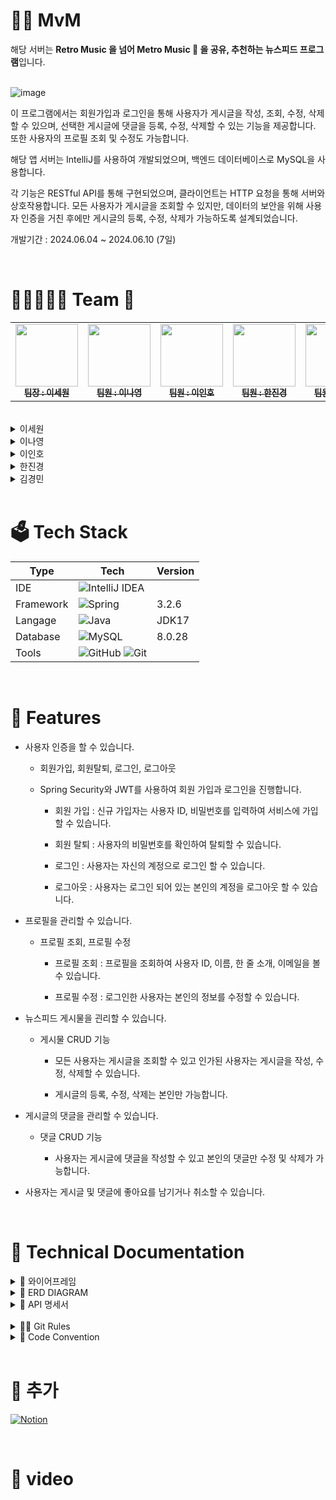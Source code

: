 # ✌🏻 MvM

해당 서버는 **Retro Music 을 넘어 Metro Music 🎵 을 공유, 추천하는 뉴스피드 프로그램**입니다.<br/>
<br>

![image](https://github.com/LeeNaYoung240/MvM-Project/assets/107848521/1de525d8-50d8-42d1-bd87-6b33cd3529d0)

이 프로그램에서는 회원가입과 로그인을 통해 사용자가 게시글을 작성, 조회, 수정, 삭제할 수 있으며, 선택한 게시글에 댓글을 등록, 수정, 삭제할 수 있는 기능을 제공합니다. 또한 사용자의 프로필 조회 및 수정도 가능합니다.

해당 앱 서버는 IntelliJ를 사용하여 개발되었으며, 백엔드 데이터베이스로 MySQL을 사용합니다.

각 기능은 RESTful API를 통해 구현되었으며, 클라이언트는 HTTP 요청을 통해 서버와 상호작용합니다. 모든 사용자가 게시글을 조회할 수 있지만, 데이터의 보안을 위해 사용자 인증을 거친 후에만 게시글의 등록, 수정, 삭제가 가능하도록 설계되었습니다.


개발기간 :  2024.06.04 ~ 2024.06.10 (7일)

<br>

# 👨‍👦‍👦👩‍👧 Team 💖

<table>
  <tbody>
    <tr>
      <td align="center"><a href="https://github.com/leesw1945"><img src="https://avatars.githubusercontent.com/u/67689184?v=4" width="100px;" alt=""/><br /><sub><b> 팀장 : 이세원 </b></sub></a><br /></td>
      <td align="center"><a href="https://github.com/LeeNaYoung240"><img src="https://avatars.githubusercontent.com/u/107848521?v=4" width="100px;" alt=""/><br /><sub><b> 팀원 : 이나영 </b></sub></a><br /></td>
      <td align="center"><a href="https://github.com/inho9979"><img src="https://avatars.githubusercontent.com/u/37062407?v=4" width="100px;" alt=""/><br /><sub><b> 팀원 : 이인호 </b></sub></a><br /></td>
      <td align="center"><a href="https://github.com/JKhan0408/"><img src="https://avatars.githubusercontent.com/u/166383040?v=4" width="100px;" alt=""/><br /><sub><b> 팀원 : 한진경 </b></sub></a><br /></td>
      <td align="center"><a href="https://github.com/gminnimk"><img src="https://avatars.githubusercontent.com/u/165118770?v=4" width="100px;" alt=""/><br /><sub><b> 팀원 : 김경민 </b></sub></a><br /></td>
    </tr>
  </tbody>
</table>
<br/>

<details>
<summary>이세원</summary>
<div markdown="1">

- 사용자 인증 기능: 회원가입, 회원탈퇴
- 발표

</div>
</details>


<details>
<summary>이나영</summary>
<div markdown="1">

- 뉴스피드 게시물 CRUD : 게시물 작성, 조회, 수정, 삭제
- 댓글 CRUD : 댓글 작성, 조회, 수정, 삭제
- 좋아요 CRUD : 좋아요 등록, 취소
</div>
</details>

<details>
<summary>이인호</summary>
<div markdown="1"> 
  
- 필터, 토큰 : 인증/인가
  
</div>
</details>

<details>
<summary>한진경</summary>
<div markdown="1">
  
- 프로필 관리 기능: 프로필 조회, 프로필 수정
  
</div>
</details>

<details>
<summary>김경민</summary>
<div markdown="1">
  
- 로그인, 로그아웃

</div>
</details>

<br>

# 🗳 Tech Stack

| Type       | Tech                                                                                                              | Version                                                                                                           |
| ---------- | ----------------------------------------------------------------------------------------------------------------- | ------------------------------------------------------------------------------------------------------------------- |
| IDE        |  ![IntelliJ IDEA](https://img.shields.io/badge/IntelliJIDEA-000000.svg?style=for-the-badge&logo=intellij-idea&logoColor=white)     |         |
| Framework        |  ![Spring](https://img.shields.io/badge/SpringBoot-%236DB33F.svg?style=for-the-badge&logo=spring&logoColor=white)          | 3.2.6       |
| Langage      | ![Java](https://img.shields.io/badge/java-%23ED8B00.svg?style=for-the-badge&logo=openjdk&logoColor=white)                  | JDK17              |
| Database   | ![MySQL](https://img.shields.io/badge/mysql-4479A1.svg?style=for-the-badge&logo=mysql&logoColor=white)       | 8.0.28      |
| Tools   | ![GitHub](https://img.shields.io/badge/github-%23121011.svg?style=for-the-badge&logo=github&logoColor=white)  ![Git](https://img.shields.io/badge/git-%23F05033.svg?style=for-the-badge&logo=git&logoColor=white)       |     |


<br>

# 🌠 Features

- 사용자 인증을 할 수 있습니다.
  - 회원가입, 회원탈퇴, 로그인, 로그아웃
  
  - Spring Security와 JWT를 사용하여 회원 가입과 로그인을 진행합니다.
  	- 회원 가입 : 신규 가입자는 사용자 ID, 비밀번호를 입력하여 서비스에 가입할 수 있습니다.
     
  	- 회원 탈퇴 : 사용자의 비밀번호를 확인하여 탈퇴할 수 있습니다.
 	 - 로그인 : 사용자는 자신의 계정으로 로그인 할 수 있습니다.
  	- 로그아웃 : 사용자는 로그인 되어 있는 본인의 계정을 로그아웃 할 수 있습니다.
 
- 프로필을 관리할 수 있습니다.
  - 프로필 조회, 프로필 수정
    
 	 - 프로필 조회 : 프로필을 조회하여 사용자 ID, 이름, 한 줄 소개, 이메일을 볼 수 있습니다.
     
 	 - 프로필 수정 : 로그인한 사용자는 본인의 정보를 수정할 수 있습니다.

- 뉴스피드 게시물을 괸리할 수 있습니다.
  - 게시물 CRUD 기능
  
 	 - 모든 사용자는 게시글을 조회할 수 있고 인가된 사용자는 게시글을 작성, 수정, 삭제할 수 있습니다.
     
 	 - 게시글의 등록, 수정, 삭제는 본인만 가능합니다.
 
- 게시글의 댓글을 관리할 수 있습니다.
  - 댓글 CRUD 기능
  
 	 - 사용자는 게시글에 댓글을 작성할 수 있고 본인의 댓글만 수정 및 삭제가 가능합니다.
 
- 사용자는 게시글 및 댓글에 좋아요를 남기거나 취소할 수 있습니다.

<br>

</div>
</details>

# 📑 Technical Documentation

<details>
<summary>🧩 와이어프레임</summary>
<div markdown="1">
  

![image](https://github.com/LeeNaYoung240/MvM-Project/assets/107848521/55c7c6aa-7d67-4bb3-a028-959541489ce2)
![image](https://github.com/LeeNaYoung240/MvM-Project/assets/107848521/03ba3272-d49e-4248-aa86-75d55575d007)



</div>
</details>

</div>
</details>

<details>
<summary>🧬 ERD DIAGRAM</summary>
<div markdown="1">
  

![Untitled (2)](https://github.com/LeeNaYoung240/MvM-Project/assets/107848521/e7c3c95a-2fad-4464-8de2-d07c3f07aaeb)


</div>
</details>


<details>
<summary> 🔨 API 명세서</summary>
<div markdown="1">
  

![image](https://github.com/LeeNaYoung240/MvM-Project/assets/107848521/8086a605-3608-4f10-885a-2af78dbe1d3d)
![image](https://github.com/LeeNaYoung240/MvM-Project/assets/107848521/90171df8-ba73-4e44-aa8c-c98baf85a710)
![image](https://github.com/LeeNaYoung240/MvM-Project/assets/107848521/ca17ac83-848c-4415-bff1-339fabb27a90)
![image](https://github.com/LeeNaYoung240/MvM-Project/assets/107848521/a4435795-ea49-4f4f-9658-4fe64761a090)

</div>
</details>



<br>



</div>
</details>

<details>
<summary>🙌🏻 Git Rules</summary>
<div markdown="1">
  

![image](https://github.com/LeeNaYoung240/MvM-Project/assets/107848521/fffe7591-28e3-4211-822a-e87b5e0fc372)

기능 단위 별 브랜치 — 병합 → develop branch —최종 병합→ master branch

- 제목 (Type : subject)

(’한줄 띄어 분리’)

- 본문 (Body)

(’한줄 띄어 분리’)

### Subject

- 제목은 50글자 이내로 작성
- 첫글자는 대문자로 작성
- 마침표 및 특수기호는 사용하지 않음
- 과거시제 사용하지 않음

### Body

- 선택사항으로 모든 커밋에 본문 내용을 작성할 필요는 없음


|  작업 타입     |   작업 내용       |                                                                                                         
| ---------- | -------- | 
|   ✨ update       | 해당 파일에 새로운 기능이 생김         |
|  🎉 add      |  없던 파일을 생성함, 초기 세팅        |
|  🐛 bugfix   |      버그 수정                           |
|♻️ refactor  | 코드 리팩토링          |
| 🩹 fix  |     코드 수정      |
|🔥 del  |    기능/파일을 삭제      |
|🔨script  |    	package.json 변경(npm 설치 등)      |



</div>
</details>

<details>
<summary>🥨 Code Convention</summary>
<div markdown="1">
  
|   종류    |   설명       | 표기법       |
| ---------- | ---------- | ---------- |
|  변수      | 영문/숫자만을 사용해야 하고 카멜 표기법을 따라야 함. |  camel case       |
|    상수    |   단어 간 구분을 위해 언더스코어(_)를 사용해야 함. 또한 대문자로만 표기해야 함.         |  scream snake case    |
|   패키지  |   패키지 이름은 소문자로만 구성되어야 함. 언더스코어(_)의 사용도 금지됨.                |   small letter            |
| 클래스 | 식별자 첫 단어는 대문자로 지정되고 서로 상이한 단어들을 구분 짓기 위해서 각단어의 시작을 대문자로 작성      |  upper camel case    |
| 메서드  | 이름은 동사로 시작해야함. 조회 메서드에는 where 절에 들어갈 파라미터명을 By 뒤에 써주면 가독성이 올라감.      |lower camel case     |
| boolean  |  앞에 is를 붙이고 파스칼 케이스를 적용함.     | 예시) isTrue    |
| interface  |       | upper camel case    |


</div>
</details>


<br>

# 🔦 추가

[![Notion](https://img.shields.io/badge/Notion-%23000000.svg?style=for-the-badge&logo=notion&logoColor=white)](https://teamsparta.notion.site/7-c0c2778e462a4bf297c1d11fb965c180)

<br>

# 📸 video




